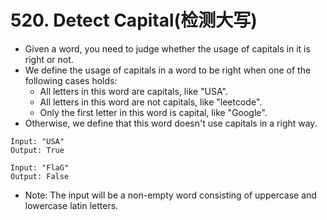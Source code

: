 # 520. Detect Capital(检测大写)
* Given a word, you need to judge whether the usage of capitals in it is right or not.
* We define the usage of capitals in a word to be right when one of the following cases holds:
    * All letters in this word are capitals, like "USA".
    * All letters in this word are not capitals, like "leetcode".
    * Only the first letter in this word is capital, like "Google".
* Otherwise, we define that this word doesn't use capitals in a right way.
 ```text
Input: "USA"
Output: True
 
Input: "FlaG"
Output: False
```
* Note: The input will be a non-empty word consisting of uppercase and lowercase latin letters.
